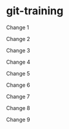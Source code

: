 # git-training

Change 1

Change 2

Change 3

Change 4

Change 5

Change 6

Change 7

Change 8

Change 9
